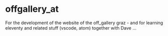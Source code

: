 # offgallery_at

For the development of the website of the off_gallery graz - and for learning eleventy and related stuff (vscode, atom) together with Dave ...
